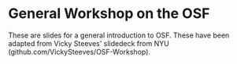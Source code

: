# General Workshop on the OSF

These are slides for a general introduction to OSF. These have been adapted from Vicky Steeves' slidedeck from NYU (github.com/VickySteeves/OSF-Workshop).  
